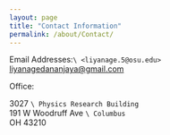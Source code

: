 ```yaml
---
layout: page
title: "Contact Information"
permalink: /about/Contact/
---
```


Email Addresses:`\
<liyanage.5@osu.edu> `\
<liyanagedananjaya@gmail.com>

Office:

3027 `\
Physics Research Building `\
191 W Woodruff Ave `\
Columbus `\
OH 43210
